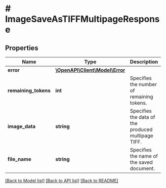 # # ImageSaveAsTIFFMultipageResponse

## Properties

Name | Type | Description | Notes
------------ | ------------- | ------------- | -------------
**error** | [**\OpenAPI\Client\Model\Error**](Error.md) |  | [optional] 
**remaining_tokens** | **int** | Specifies the number of remaining tokens. | [optional] 
**image_data** | **string** | Specifies the data of the produced multipage TIFF. | [optional] [readonly] 
**file_name** | **string** | Specifies the name of the saved document. | [optional] [readonly] 

[[Back to Model list]](../../README.md#documentation-for-models) [[Back to API list]](../../README.md#documentation-for-api-endpoints) [[Back to README]](../../README.md)


